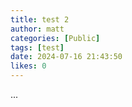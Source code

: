 ```yaml
---
title: test 2
author: matt
categories: [Public]
tags: [test]
date: 2024-07-16 21:43:50 
likes: 0
---
```


...